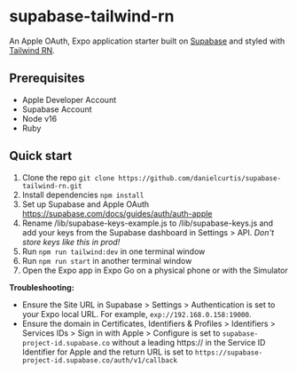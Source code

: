 # supabase-tailwind-rn

An Apple OAuth, Expo application starter built on [Supabase](https://github.com/supabase/supabase) and styled with [Tailwind RN](https://github.com/vadimdemedes/tailwind-rn/).

## Prerequisites

- Apple Developer Account
- Supabase Account
- Node v16
- Ruby

## Quick start

1. Clone the repo `git clone https://github.com/danielcurtis/supabase-tailwind-rn.git`
2. Install dependencies `npm install`
3. Set up Supabase and Apple OAuth https://supabase.com/docs/guides/auth/auth-apple
4. Rename /lib/supabase-keys-example.js to /lib/supabase-keys.js and add your keys from the Supabase dashboard in Settings > API. _Don't store keys like this in prod!_
5. Run `npm run tailwind:dev` in one terminal window
6. Run `npm run start` in another terminal window
7. Open the Expo app in Expo Go on a physical phone or with the Simulator

**Troubleshooting:**

- Ensure the Site URL in Supabase > Settings > Authentication is set to your Expo local URL. For example, `exp://192.168.0.158:19000`.
- Ensure the domain in Certificates, Identifiers & Profiles > Identifiers > Services IDs > Sign in with Apple > Configure is set to `supabase-project-id.supabase.co` without a leading https:// in the Service ID Identifier for Apple and the return URL is set to `https://supabase-project-id.supabase.co/auth/v1/callback`
